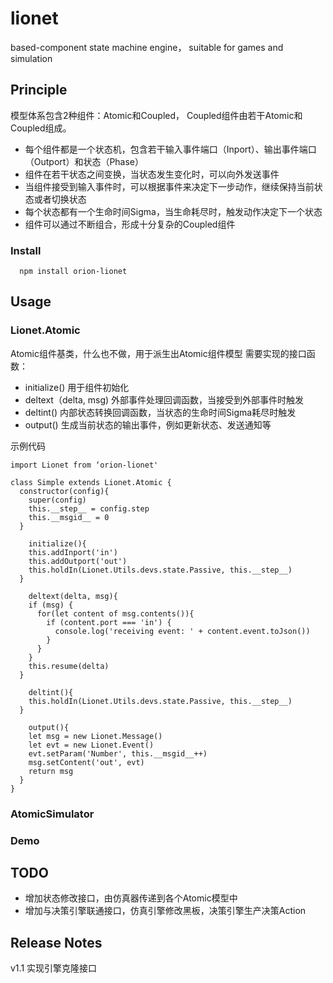 # lionet
based-component state machine engine， suitable for games and simulation

## Principle

模型体系包含2种组件：Atomic和Coupled， Coupled组件由若干Atomic和Coupled组成。
+ 每个组件都是一个状态机，包含若干输入事件端口（Inport）、输出事件端口（Outport）和状态（Phase）
+ 组件在若干状态之间变换，当状态发生变化时，可以向外发送事件
+ 当组件接受到输入事件时，可以根据事件来决定下一步动作，继续保持当前状态或者切换状态
+ 每个状态都有一个生命时间Sigma，当生命耗尽时，触发动作决定下一个状态
+ 组件可以通过不断组合，形成十分复杂的Coupled组件

### Install

```
  npm install orion-lionet
```

## Usage



### Lionet.Atomic
Atomic组件基类，什么也不做，用于派生出Atomic组件模型
需要实现的接口函数：
+ initialize()
  用于组件初始化
+ deltext（delta, msg)
  外部事件处理回调函数，当接受到外部事件时触发
+ deltint()
  内部状态转换回调函数，当状态的生命时间Sigma耗尽时触发
+ output()
  生成当前状态的输出事件，例如更新状态、发送通知等

示例代码
```
import Lionet from ‘orion-lionet'

class Simple extends Lionet.Atomic {
  constructor(config){
    super(config)
    this.__step__ = config.step
    this.__msgid__ = 0
  }

	initialize(){
    this.addInport('in')
    this.addOutport('out')
    this.holdIn(Lionet.Utils.devs.state.Passive, this.__step__)
  }

	deltext(delta, msg){
    if (msg) {
      for(let content of msg.contents()){
        if (content.port === 'in') {
          console.log('receiving event: ' + content.event.toJson())
        }
      }
    }
    this.resume(delta)
  }

	deltint(){
    this.holdIn(Lionet.Utils.devs.state.Passive, this.__step__)
  }

	output(){
    let msg = new Lionet.Message()
    let evt = new Lionet.Event()
    evt.setParam('Number', this.__msgid__++)
    msg.setContent('out', evt)
    return msg
  }
}
```

### AtomicSimulator


### Demo


## TODO
- 增加状态修改接口，由仿真器传递到各个Atomic模型中
- 增加与决策引擎联通接口，仿真引擎修改黑板，决策引擎生产决策Action

## Release Notes
v1.1  实现引擎克隆接口